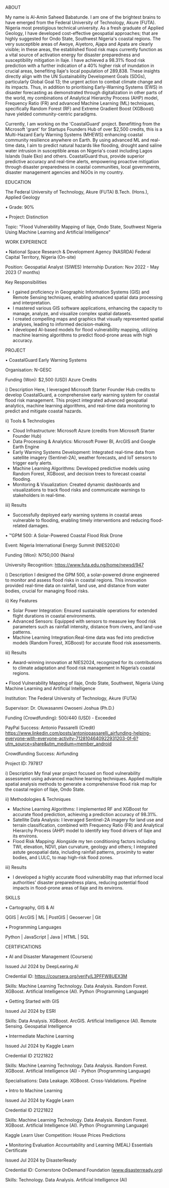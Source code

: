 ABOUT

My name is Al-Amin Saheed Babatunde. I am one of the brightest brains to have emerged from the Federal University of Technology, Akure (FUTA). Nigeria most prestigious technical university. As a fresh graduate of Applied Geology, I have developed cost-effective geospatial approaches; that are highly suggested for Ondo State, Southwest Nigeria's coastal regions. The very susceptible areas of Awoye, Aiyetoro, Ajapa and Apata are clearly visible; in these areas, the established flood risk maps currently function as a vital source of activation energy for disaster preparedness and susceptibility mitigation in Ilaje. I have achieved a 98.31% flood risk prediction with a further indication of a 40% higher risk of inundation in crucial areas, benefiting Ilaje's local population of 289,838. These insights directly align with the UN Sustainability Development Goals (SDGs), particularly Global Goal 13; the urgent action to combat climate change and its impacts. Thus, in addition to prioritising Early-Warning Systems (EWS) in disaster forecasting as demonstrated through digitalization in other parts of the world, my combinations of Analytical Hierarchy Process (AHP) model, Frequency Ratio (FR) and advanced Machine Learning (ML) techniques, specifically Random Forest (RF) and Extreme Gradient Boost (XGBoost) have yielded community-centric paradigms.

Currently, I am working on the 'CoastalGuard' project. Benefitting from the Microsoft 'grant' for Startups Founders Hub of over $2,500 credits, this is a Multi-Hazard Early Warning Systems (MHEWS) enhancing coastal community resilience anywhere on Earth. By using advanced ML and real-time data, I aim to predict natural hazards like flooding, drought aand saline water intrusion in susceptible areas on Nigeria's coast including Lagos Islands (Isale Eko) and others. CoastalGuard thus, provide superior predictive accuracy and real-time alerts, empowering proactive mitigation through disaster preparedness in coastal communities, local governments, disaster management agencies and NGOs in my country.



EDUCATION 


The Federal University of Technology, Akure (FUTA)
B.Tech. (Hons.), Applied Geology

• Grade: 90%    
            
• Project: Distinction

Topic: "Flood Vulnerability Mapping of Ilaje, Ondo State, Southwest Nigeria Using Machine Learning and Artificial Intelligence"



WORK EXPERIENCE

• National Space Research & Development Agency (NASRDA)
Federal Capital Territory, Nigeria (On-site)

Position: Geospatial Analyst (SIWES)
Internship Duration: Nov 2022 - May 2023 (7 months)

Key Responsibilities
- I gained proficiency in Geographic Information Systems (GIS) and Remote Sensing techniques, enabling advanced spatial data processing and interpretation.
- I mastered various GIS software applications, enhancing the capacity to manage, analyze, and visualize complex spatial datasets. 
- I created compelling maps and graphics that visually represented spatial analyses, leading to informed decision-making.     
- I developed AI-based models for flood vulnerability mapping, utilizing machine learning algorithms to predict flood-prone areas with high accuracy. 



PROJECT

• CoastalGuard Early Warning Systems

Organisation: N-GESC 

Funding (Won): $2,500 (USD) Azure Credits

i) Description
Here, I leveraged Microsoft Starter Founder Hub credits to develop CoastalGuard, a comprehensive early warning system for coastal flood risk management. This project integrated advanced geospatial analytics, machine learning algorithms, and real-time data monitoring to predict and mitigate coastal hazards.

ii) Tools & Technologies 
- Cloud Infrastructure: Microsoft Azure (credits from Microsoft Starter Founder Hub)
- Data Processing & Analytics: Microsoft Power BI, ArcGIS and Google Earth Engine
- Early Warning Systems Development: Integrated real-time data from satellite imagery (Sentinel-2A), weather forecasts, and IoT sensors to trigger early alerts.
- Machine Learning Algorithms: Developed predictive models using Random Forest, XGBoost, and decision trees to forecast coastal flooding.
- Monitoring & Visualization: Created dynamic dashboards and visualizations to track flood risks and communicate warnings to stakeholders in real-time.

iii) Results
- Successfully deployed early warning systems in coastal areas vulnerable to flooding, enabling timely interventions and reducing flood-related damages.


• ™GPM 500: A Solar-Powered Coastal Flood Risk Drone

Event: Nigeria International Energy Summit (NIES2024)

Funding (Won): N750,000 (Naira)

University Recognition: https://www.futa.edu.ng/home/newsd/947

i) Description 
I designed the GPM 500, a solar-powered drone engineered to monitor and assess flood risks in coastal regions. This innovation provided real-time data on rainfall, land use, and distance from water bodies, crucial for managing flood risks.

ii) Key Features
- Solar Power Integration: Ensured sustainable operations for extended flight durations in coastal environments.
- Advanced Sensors: Equipped with sensors to measure key flood risk parameters such as rainfall intensity, distance from rivers, and land-use patterns.
- Machine Learning Integration:Real-time data was fed into predictive models (Random Forest, XGBoost) for accurate flood risk assessments.

iii) Results
- Award-winning innovation at NIES2024, recognized for its contributions to climate adaptation and flood risk management in Nigeria’s coastal regions.


• Flood Vulnerability Mapping of Ilaje, Ondo State, Southwest, Nigeria Using Machine Learning and Artificial Intelligence 

Institution: The Federal University of Technology, Akure (FUTA)

Supervisor: Dr. Oluwasanmi Owoseni Joshua (Ph.D.)

Funding (Crowdfunding): $500/$440 (USD) - Exceeded 

PayPal Success: Antonio Passarelli (Credit)
https://www.linkedin.com/posts/antoniopassarelli_airfunding-helping-everyone-with-everyone-activity-7128104640922931203-0f-6?utm_source=share&utm_medium=member_android

Crowdfunding Success: Airfunding

Project ID: 797817

i) Description
My final year project focused on flood vulnerability assessment using advanced machine learning techniques. Applied multiple spatial analysis methods to generate a comprehensive flood risk map for the coastal region of Ilaje, Ondo State.

ii) Methodologies & Techniques
- Machine Learning Algorithms: I implemented RF and XGBoost for accurate flood prediction, achieving a prediction accuracy of 98.31%.
- Satellite Data Analysis: I leveraged Sentinel-2A imagery for land use and terrain classification, combined with Frequency Ratio (FR) and Analytical Hierarchy Process (AHP) model to identify key flood drivers of Ilaje and its environs.
- Flood Risk Mapping: Alongside my ten conditioning factors including TWI, elevation, NDVI, plan curvature, geology and others; I integrated astute geospatial data, including rainfall patterns, proximity to water bodies, and LULC, to map high-risk flood zones.

iii) Results 
- I developed a highly accurate flood vulnerability map that informed local authorities’ disaster preparedness plans, reducing potential flood impacts in flood-prone areas of Ilaje and its environs.



SKILLS

• Cartography, GIS & AI

QGIS | ArcGIS | ML | PostGIS | Geoserver 
| Git


• Programming Languages

Python | JavaScript | Java | HTML | SQL



CERTIFICATIONS

• AI and Disaster Management (Coursera)

Issued Jul 2024 by DeepLearing.AI

Credential ID: https://coursera.org/verify/L3PFFW8UEX3M

Skills: Machine Learning Technology. Data Analysis.
Random Forest. XGBoost. Artificial Intelligence (AI). Python (Programming Language)


• Getting Started with GIS

Issued Jul 2024 by ESRI

Skills: Data Analysis. XGBoost. ArcGIS.
Artificial Intelligence (AI). Remote Sensing. Geospatial
Intelligence


• Intermediate Machine Learning

Issued Jul 2024 by Kaggle Learn

Credential ID 21221822

Skills: Machine Learning Technology. Data Analysis. Random Forest. XGBoost. Artificial Intelligence (AI) - Python
(Programming Language)

Specialisations: Data Leakage. XGBoost. Cross-Validations. Pipeline


• Intro to Machine Learning

Issued Jul 2024 by Kaggle Learn 

Credential ID 21221822

Skills: Machine Learning Technology. Data Analysis. Random Forest. XGBoost. Artificial Intelligence (AI). Python
(Programming Language)

Kaggle Learn User Competition: House Prices Predictions


• Monitoring Evaluation Accountability and
Learning (MEAL) Essentials Certificate

Issued Jul 2024 by DisasterReady

Credential ID: Cornerstone OnDemand Foundation (www.disasterready.org)

Skills: Technology. Data Analysis. Artificial Intelligence (AI)



